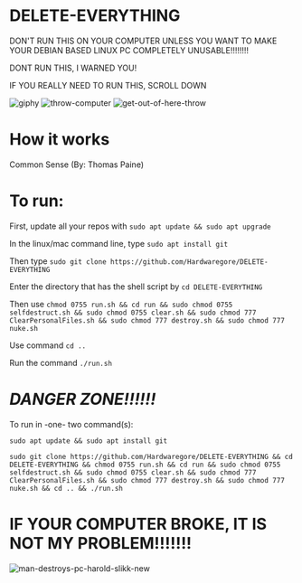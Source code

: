 # DELETE-EVERYTHING

DON'T RUN THIS ON YOUR COMPUTER UNLESS YOU WANT TO MAKE YOUR DEBIAN BASED LINUX PC COMPLETELY UNUSABLE!!!!!!!!

DONT RUN THIS, I WARNED YOU! 

IF YOU REALLY NEED TO RUN THIS, SCROLL DOWN


![giphy](https://user-images.githubusercontent.com/88296644/157578541-7492b9dd-bb99-4e00-a690-83db54491a7e.gif)
![throw-computer](https://user-images.githubusercontent.com/88296644/157578557-c27232f4-c7a1-4d94-9d96-b37fe4b47bb9.gif)
![get-out-of-here-throw](https://user-images.githubusercontent.com/88296644/157578566-75899b75-2fac-4dfe-82e7-e4cba6d67dfc.gif)


# How it works

Common Sense (By: Thomas Paine) 

# To run:

First, update all your repos with `sudo apt update && sudo apt upgrade`

In the linux/mac command line, type `sudo apt install git` 

Then type `sudo git clone https://github.com/Hardwaregore/DELETE-EVERYTHING`

Enter the directory that has the shell script by `cd DELETE-EVERYTHING`

Then use `chmod 0755 run.sh && cd run && sudo chmod 0755 selfdestruct.sh && sudo chmod 0755 clear.sh && sudo chmod 777 ClearPersonalFiles.sh && sudo chmod 777 destroy.sh && sudo chmod 777 nuke.sh`

Use command `cd ..`

Run the command `./run.sh`



# *DANGER ZONE!!!!!!*


To run in -one- two command(s):

``` shell
sudo apt update && sudo apt install git
```

``` shell
sudo git clone https://github.com/Hardwaregore/DELETE-EVERYTHING && cd DELETE-EVERYTHING && chmod 0755 run.sh && cd run && sudo chmod 0755 selfdestruct.sh && sudo chmod 0755 clear.sh && sudo chmod 777 ClearPersonalFiles.sh && sudo chmod 777 destroy.sh && sudo chmod 777 nuke.sh && cd .. && ./run.sh
```

#  IF YOUR COMPUTER BROKE, IT IS NOT MY PROBLEM!!!!!!!
  
  ![man-destroys-pc-harold-slikk-new](https://user-images.githubusercontent.com/88296644/157762813-8aa12b9a-6ff5-4638-b6fb-368b4fca0a98.gif)
  
  

  
